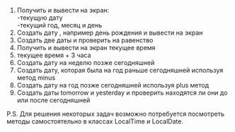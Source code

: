  
1. Получить и вывести на экран:    
-текущую дату   
-текущий год, месяц и день
2. Создать дату , например день рождения и вывести на экран
3. Создать две даты и проверить на равенство
4. Получить и вывести на экран текущее время
5. текущее время + 3 часа
6. Создать дату на неделю позже сегодняшней
7. Создать дату, которая была на год раньше  сегодняшней используя метод minus
8. Создать дату на год позже сегодняшней используя plus метод
9. Создать даты tomorrow и yesterday  и проверить находятся ли они до или после сегодняшней

P.S. Для решения  некоторых задач возможно потребуется посмотреть методы  самостоятельно в классах LocalTime  и LocalDate.
